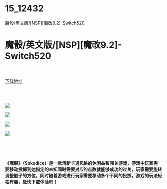 # 15_12432
魔骰/英文版/[NSP][魔改9.2]-Switch520
# 魔骰/英文版/[NSP][魔改9.2]-Switch520
 <br/></br>
[下载地址](https://www.switch520.cc/article/12432 "下载地址")
<br/></br>

<p>&nbsp;</p>
<p><strong><img src="https://www.switch520.cc/muke_img/upload_art_editor_20210410-1_b3746167d9df9404108e1c1424486ef8.jpg"></strong></p>
<p><strong><img src="https://www.switch520.cc/muke_img/upload_art_editor_20210410-1_db3aee06dbb84b95b1b4508634ec73dd.jpg"></strong></p>
<p><strong><img src="https://www.switch520.cc/muke_img/upload_art_editor_20210410-1_0079d85854bec63f6f12dc1ba7feb8de.jpg"></strong></p>
<p><strong><img src="https://www.switch520.cc/muke_img/upload_art_editor_20210410-1_492e8477d85f218c55ea177b4fce03bf.jpg"></strong></p>
<p><strong>&nbsp;</strong></p>
<p>&nbsp;</p>
<p><strong>《魔骰》（Sokodice）是一款清新卡通风格的休闲益智闯关游戏，游戏中玩家需要移动投掷到达指定的未知同时需要对应的点数就能够成功的过关，玩家需要旋转调整骰子的方位，同时随着游戏进行玩家需要移动多个不同的投掷，游戏的玩法轻松有趣，赶快下载体验吧！</strong></p>
